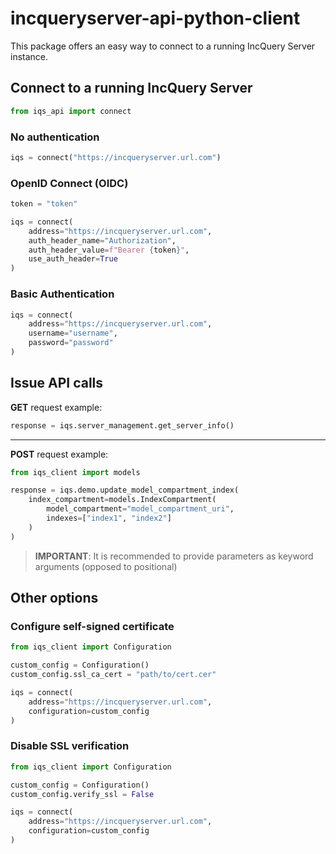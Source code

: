 # incqueryserver-api-python-client

This package offers an easy way to connect to a running IncQuery Server instance.

## Connect to a running IncQuery Server
```python
from iqs_api import connect
```
### No authentication
```python
iqs = connect("https://incqueryserver.url.com")
```
### OpenID Connect (OIDC)
```python
token = "token"

iqs = connect(
    address="https://incqueryserver.url.com",
    auth_header_name="Authorization",
    auth_header_value=f"Bearer {token}",
    use_auth_header=True
)
```
### Basic Authentication
```python
iqs = connect(
    address="https://incqueryserver.url.com",
    username="username",
    password="password"
)
```

## Issue API calls
**GET** request example:
```python
response = iqs.server_management.get_server_info()
```
---
**POST** request example:
```python
from iqs_client import models

response = iqs.demo.update_model_compartment_index(
    index_compartment=models.IndexCompartment(
        model_compartment="model_compartment_uri",
        indexes=["index1", "index2"]
    )
)
```

> **IMPORTANT**:  It is recommended to provide parameters as keyword arguments (opposed to positional) 

## Other options
### Configure self-signed certificate
```python
from iqs_client import Configuration

custom_config = Configuration()
custom_config.ssl_ca_cert = "path/to/cert.cer"

iqs = connect(
    address="https://incqueryserver.url.com",
    configuration=custom_config
)
```

### Disable SSL verification
```python
from iqs_client import Configuration

custom_config = Configuration()
custom_config.verify_ssl = False

iqs = connect(
    address="https://incqueryserver.url.com",
    configuration=custom_config
)
```
